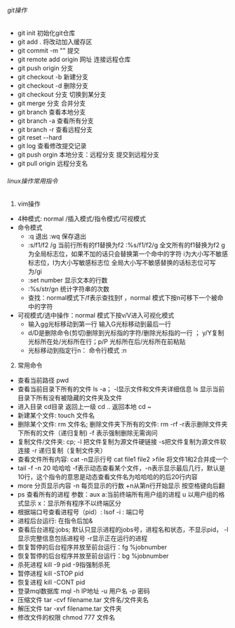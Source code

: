 ######  git操作
- git  init  初始化git仓库
- git  add . 将改动加入缓存区
- git commit -m  "" 提交
- git remote add origin  网址  连接远程仓库
- git push origin 分支
- git checkout -b 新建分支
- git checkout -d 删除分支
- git checkout 分支 切换到某分支
- git merge 分支 合并分支
- git branch 查看本地分支
- git branch -a 查看所有分支
- git branch -r 查看远程分支
- git reset --hard <commit id>
- git log 查看修改提交记录
- git push orgin 本地分支：远程分支   提交到远程分支
- git pull  origin 远程分支名


###### linux操作常用指令
1. vim操作
- 4种模式: normal /插入模式/指令模式/可视模式
- 命令模式
  - :q 退出  :wq 保存退出
  - :s/f1/f2 /g  当前行所有的f1替换为f2   :%s/f1/f2/g  全文所有的f1替换为f2   g为全局标志位，如果不加的话只会替换第一个命中的字符    i为大小写不敏感标志位，I为大小写敏感标志位  全局大小写不敏感替换的话标志位可写为/gi  
  - :set number 显示文本的行数
  - :%s/str/gn 统计字符串的次数
  - 查找：normal模式下/f表示查找到f ，normal 模式下按n可移下一个被命中的字符
- 可视模式/选中操作：normal 模式下按v/V进入可视化模式 
  - 输入gg光标移动到第一行 输入G光标移动到最后一行  
  - d/D是删除命令(剪切)删除到光标指的字符/删除光标指的一行 ；  y/Y复制光标所在处/光标所在行；p/P 光标所在后/光标所在前粘贴
  - 光标移动到指定行n： 命令行模式 :n
2. 常用命令
- 查看当前路径  pwd 
- 查看当前目录下所有的文件 ls -a； -l显示文件和文件夹详细信息   ls 显示当前目录下所有没有被隐藏的文件夹及文件 
- 进入目录  cd目录  返回上一级 cd ..  返回本地 cd ~ 
- 新建某个文件:  touch 文件名
- 删除某个文件:  rm  文件名;   删除文件夹下所有的文件:  rm -rf  -r表示删除文件夹下所有的文件（递归复制)  -f 表示强制删除无需询问
- 复制文件/文件夹:  cp;  -l 把文件复制为源文件硬链接 -s把文件复制为源文件软连接 -r 递归复制（复制文件夹）
- 查看文件所有内容:  cat -n显示行号   cat file1 file2 >file 将文件1和2合并成一个
- tail -f -n 20 哈哈哈  -f表示动态查看某个文件，-n表示显示最后几行，默认是10行，这个指令的意思是动态查看文件名为哈哈哈的的后20行内容
- more 分页显示内容 -n 每页显示的行数 +n从第n行开始显示  按空格键向后翻
- ps 查看所有的进程  参数：aux a:当前终端所有用户组的进程  u 以用户组的格式显示 x：显示所有程序不以终端区分
- 根据端口号查看进程号（pid）:  lsof -i : 端口号 
- 进程后台运行: 在指令后加&
- 查看后台进程:jobs; 默认只显示进程的jobs号，进程名和状态，不显示pid， -l显示完整信息包括进程号 -r显示正在运行的进程
- 恢复暂停的后台程序并放至前台运行：fg %jobnumber
- 恢复暂停的后台程序并放至前台运行：bg %jobnumber  
- 杀死进程  kill -9  pid  -9指强制杀死
- 暂停进程 kill -STOP pid
- 恢复进程 kill -CONT pid
- 登录mql数据库  mql -h  IP地址  -u 用户名  -p 密码
- 压缩文件 tar -cvf  filename.tar  文件名/文件夹名
- 解压文件 tar -xvf filename.tar  文件夹
- 修改文件的权限 chmod 777 文件名